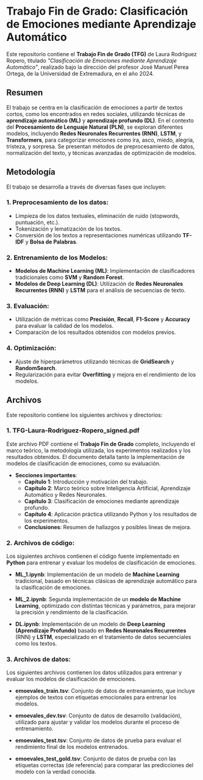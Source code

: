 # Trabajo Fin de Grado: Clasificación de Emociones mediante Aprendizaje Automático

Este repositorio contiene el **Trabajo Fin de Grado (TFG)** de Laura Rodríguez Ropero, 
titulado *"Clasificación de Emociones mediante Aprendizaje Automático"*, 
realizado bajo la dirección del profesor José Manuel Perea Ortega, 
de la Universidad de Extremadura, en el año 2024.

## Resumen

El trabajo se centra en la clasificación de emociones a partir de textos cortos, 
como los encontrados en redes sociales, utilizando técnicas de **aprendizaje automático (ML)** 
y **aprendizaje profundo (DL)**. En el contexto del **Procesamiento de Lenguaje Natural (PLN)**, 
se exploran diferentes modelos, incluyendo **Redes Neuronales Recurrentes (RNN)**, **LSTM**, 
y **Transformers**, para categorizar emociones como ira, asco, miedo, alegría, tristeza, y sorpresa. 
Se presentan métodos de preprocesamiento de datos, normalización del texto, 
y técnicas avanzadas de optimización de modelos.

## Metodología

El trabajo se desarrolla a través de diversas fases que incluyen:

### 1. **Preprocesamiento de los datos**:
   - Limpieza de los datos textuales, eliminación de ruido (stopwords, puntuación, etc.).
   - Tokenización y lematización de los textos.
   - Conversión de los textos a representaciones numéricas utilizando **TF-IDF** y **Bolsa de Palabras**.

### 2. **Entrenamiento de los Modelos**:
   - **Modelos de Machine Learning (ML)**: Implementación de clasificadores tradicionales como **SVM** y **Random Forest**.
   - **Modelos de Deep Learning (DL)**: Utilización de **Redes Neuronales Recurrentes (RNN)** y **LSTM** para el análisis de secuencias de texto.

### 3. **Evaluación**:
   - Utilización de métricas como **Precisión**, **Recall**, **F1-Score** y **Accuracy** para evaluar la calidad de los modelos.
   - Comparación de los resultados obtenidos con modelos previos.

### 4. **Optimización**:
   - Ajuste de hiperparámetros utilizando técnicas de **GridSearch** y **RandomSearch**.
   - Regularización para evitar **Overfitting** y mejora en el rendimiento de los modelos.

## Archivos

Este repositorio contiene los siguientes archivos y directorios:

### 1. **TFG-Laura-Rodriguez-Ropero_signed.pdf**

Este archivo PDF contiene el **Trabajo Fin de Grado** completo, incluyendo el marco teórico, 
la metodología utilizada, los experimentos realizados y los resultados obtenidos. 
El documento detalla tanto la implementación de modelos de clasificación de emociones, como su evaluación.

- **Secciones importantes**:
  - **Capítulo 1**: Introducción y motivación del trabajo.
  - **Capítulo 2**: Marco teórico sobre Inteligencia Artificial, Aprendizaje Automático y Redes Neuronales.
  - **Capítulo 3**: Clasificación de emociones mediante aprendizaje profundo.
  - **Capítulo 4**: Aplicación práctica utilizando Python y los resultados de los experimentos.
  - **Conclusiones**: Resumen de hallazgos y posibles líneas de mejora.

### 2. **Archivos de código**: 
Los siguientes archivos contienen el código fuente implementado en **Python** para entrenar y evaluar 
los modelos de clasificación de emociones.

- **ML_1.ipynb**: Implementación de un modelo de **Machine Learning** tradicional, 
basado en técnicas clásicas de aprendizaje automático para la clasificación de emociones.
  
- **ML_2.ipynb**: Segunda implementación de un **modelo de Machine Learning**, 
optimizado con distintas técnicas y parámetros, para mejorar la precisión y rendimiento de la clasificación.

- **DL.ipynb**: Implementación de un modelo de **Deep Learning (Aprendizaje Profundo)** 
basado en **Redes Neuronales Recurrentes** (RNN) y **LSTM**, especializado en el tratamiento 
de datos secuenciales como los textos.

### 3. **Archivos de datos**: 
Los siguientes archivos contienen los datos utilizados para entrenar y evaluar los modelos de clasificación de emociones.

- **emoevales_train.tsv**: Conjunto de datos de entrenamiento, 
que incluye ejemplos de textos con etiquetas emocionales para entrenar los modelos.
  
- **emoevales_dev.tsv**: Conjunto de datos de desarrollo (validación),
 utilizado para ajustar y validar los modelos durante el proceso de entrenamiento.
  
- **emoevales_test.tsv**: Conjunto de datos de prueba para evaluar el rendimiento final de los modelos entrenados.

- **emoevales_test_gold.tsv**: Conjunto de datos de prueba con las etiquetas correctas (de referencia) 
para comparar las predicciones del modelo con la verdad conocida.